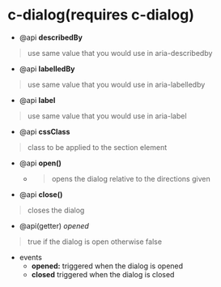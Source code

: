 # c-dialog(requires c-dialog)

* @api **describedBy**

> use same value that you would use in aria-describedby

* @api **labelledBy**

> use same value that you would use in aria-labelledby

* @api **label**

> use same value that you would use in aria-label

* @api **cssClass**

> class to be applied to the section element

* @api **open()**
  * > opens the dialog relative to the directions given

* @api **close()**

> closes the dialog

* @api(getter) *opened*

> true if the dialog is open otherwise false

* events
  * **opened:** triggered when the dialog is opened
  * **closed** triggered when the dialog is closed
